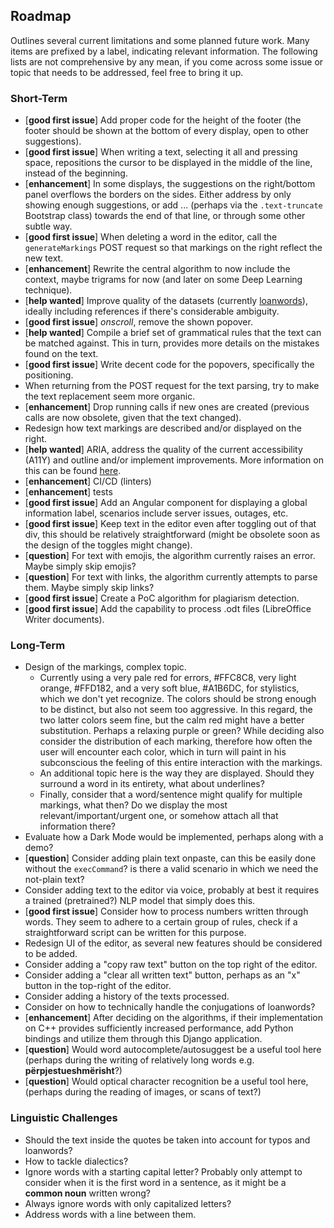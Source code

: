 ## Roadmap

Outlines several current limitations and some planned future work. Many items are prefixed by a label, indicating
relevant information. The following lists are not comprehensive by any mean, if you come across some issue or topic that
needs to be addressed, feel free to bring it up.

### Short-Term

- [**good first issue**] Add proper code for the height of the footer (the footer should be shown at the bottom of every
  display, open to other suggestions).
- [**good first issue**] When writing a text, selecting it all and pressing space, repositions the cursor to be
  displayed in the middle of the line, instead of the beginning.
- [**enhancement**] In some displays, the suggestions on the right/bottom panel overflows the borders on the sides.
  Either address by only showing enough suggestions, or add ... (perhaps via the `.text-truncate` Bootstrap class)
  towards the end of that line, or through some other subtle way.
- [**good first issue**] When deleting a word in the editor, call the `generateMarkings` POST request so that markings
  on the right reflect the new text.
- [**enhancement**] Rewrite the central algorithm to now include the context, maybe trigrams for now (and later on some
  Deep Learning technique).
- [**help wanted**] Improve quality of the datasets (currently [loanwords](https://github.com/OpenCovenant/loanwords)),
  ideally including references if there's considerable ambiguity.
- [**good first issue**] _onscroll_, remove the shown popover.
- [**help wanted**] Compile a brief set of grammatical rules that the text can be matched against. This in turn,
  provides more details on the mistakes found on the text.
- [**good first issue**] Write decent code for the popovers, specifically the positioning.
- When returning from the POST request for the text parsing, try to make the text replacement seem more organic.
- [**enhancement**] Drop running calls if new ones are created (previous calls are now obsolete, given that the text
  changed).
- Redesign how text markings are described and/or displayed on the right.
- [**help wanted**] ARIA, address the quality of the current accessibility (A11Y) and outline and/or implement
  improvements. More information on this can be
  found [here](https://developer.mozilla.org/en-US/docs/Web/Accessibility/ARIA).
- [**enhancement**] CI/CD (linters)
- [**enhancement**] tests
- [**good first issue**] Add an Angular component for displaying a global information label, scenarios include server
  issues, outages, etc.
- [**good first issue**] Keep text in the editor even after toggling out of that div, this should be relatively
  straightforward (might be obsolete soon as the design of the toggles might change).
- [**question**] For text with emojis, the algorithm currently raises an error. Maybe simply skip emojis?
- [**question**] For text with links, the algorithm currently attempts to parse them. Maybe simply skip links?
- [**good first issue**] Create a PoC algorithm for plagiarism detection.
- [**good first issue**] Add the capability to process .odt files (LibreOffice Writer documents).

### Long-Term

- Design of the markings, complex topic.
    - Currently using a very pale red for errors, #FFC8C8, very light orange, #FFD182, and a very soft blue, #A1B6DC,
      for stylistics, which we don't yet recognize. The colors should be strong enough to be distinct, but also not seem
      too aggressive. In this regard, the two latter colors seem fine, but the calm red might have a better
      substitution. Perhaps a relaxing purple or green? While deciding also consider the distribution of each marking,
      therefore how often the user will encounter each color, which in turn will paint in his subconscious the feeling
      of this entire interaction with the markings.
    - An additional topic here is the way they are displayed. Should they surround a word in its entirety, what about
      underlines?
    - Finally, consider that a word/sentence might qualify for multiple markings, what then? Do we display the most
      relevant/important/urgent one, or somehow attach all that information there?
- Evaluate how a Dark Mode would be implemented, perhaps along with a demo?
- [**question**] Consider adding plain text onpaste, can this be easily done without the `execCommand`? is there a valid
  scenario in which we need the not-plain text?
- Consider adding text to the editor via voice, probably at best it requires a trained (pretrained?) NLP model that
  simply does this.
- [**good first issue**] Consider how to process numbers written through words. They seem to adhere to a certain group
  of rules, check if a straightforward script can be written for this purpose.
- Redesign UI of the editor, as several new features should be considered to be added.
- Consider adding a "copy raw text" button on the top right of the editor.
- Consider adding a "clear all written text" button, perhaps as an "x" button in the top-right of the editor.
- Consider adding a history of the texts processed.
- Consider on how to technically handle the conjugations of loanwords?
- [**enhancement**] After deciding on the algorithms, if their implementation on C++ provides sufficiently increased
  performance, add Python bindings and utilize them through this Django
  application.
- [**question**] Would word autocomplete/autosuggest be a useful tool here (perhaps during the writing of relatively
  long words e.g. **përpjestueshmërisht**?)
- [**question**] Would optical character recognition be a useful tool here, (perhaps during the reading of images, or
  scans of text?)

### Linguistic Challenges

- Should the text inside the quotes be taken into account for typos and loanwords?
- How to tackle dialectics?
- Ignore words with a starting capital letter? Probably only attempt to consider when it is the first word in a
  sentence, as it might be a **common noun** written wrong?
- Always ignore words with only capitalized letters?
- Address words with a line between them.
